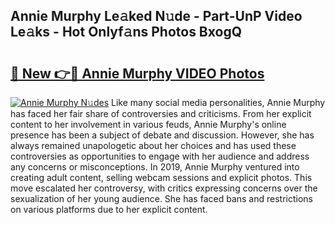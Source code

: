 ## Annie Murphy Le𝚊ked N𝚞de - Part-UnP Video Le𝚊ks - Hot Onlyf𝚊ns Photos BxogQ

# <h2><a href="http://ab62086.deff.icu/?id=Annie+Murphy">🔗 New 👉🔴 Annie Murphy VIDEO Photos</a></h2>

[![Annie Murphy N𝚞des](https://i.imgur.com/rIISA9y.gif)](http://ab62086.deff.icu/?id=Annie+Murphy)
Like many social media personalities, Annie Murphy has faced her fair share of controversies and criticisms. From her explicit content to her involvement in various feuds, Annie Murphy's online presence has been a subject of debate and discussion. However, she has always remained unapologetic about her choices and has used these controversies as opportunities to engage with her audience and address any concerns or misconceptions. In 2019, Annie Murphy ventured into creating adult content, selling webcam sessions and explicit photos. This move escalated her controversy, with critics expressing concerns over the sexualization of her young audience. She has faced bans and restrictions on various platforms due to her explicit content.
